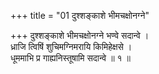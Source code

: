 +++
title = "01 दुश्शङ्काशे भीमचक्षोनग्ने"

+++
दुश्शङ्काशे भीमचक्षोनग्ने भण्वे सदान्वे ।  
ध्राजि त्विषिं शुचिमग्निमरायि किमिहेक्षसे ।  
धूममाभि प्र गाह्यनिस्तूषामि सदान्वे ॥ १ ॥